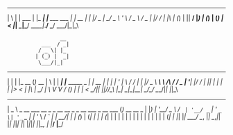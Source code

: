  _   _       _       _                 _    
| \ | | ___ | |_ ___| |__   ___   ___ | | __
|  \| |/ _ \| __/ _ \ '_ \ / _ \ / _ \| |/ /
| |\  | (_) | ||  __/ |_) | (_) | (_) |   < 
|_| \_|\___/ \__\___|_.__/ \___/ \___/|_|\_\

                     __ 
               ___  / _|
              / _ \| |_ 
             | (_) |  _|
              \___/|_| 
            
 _   _       _             _   _      _                      _    
| | | |_ __ (_)_  __      | \ | | ___| |___      _____  _ __| | __
| | | | '_ \| \ \/ /      |  \| |/ _ \ __\ \ /\ / / _ \| '__| |/ /
| |_| | | | | |>  <       | |\  |  __/ |_ \ V  V / (_) | |  |   < 
 \___/|_| |_|_/_/\_\      |_| \_|\___|\__| \_/\_/ \___/|_|  |_|\_\
                                                             
 ____                                                _             
|  _ \ _ __ ___   __ _ _ __ __ _ _ __ ___  _ __ ___ (_)_ __   __ _ 
| |_) | '__/ _ \ / _` | '__/ _` | '_ ` _ \| '_ ` _ \| | '_ \ / _` |
|  __/| | | (_) | (_| | | | (_| | | | | | | | | | | | | | | | (_| |
|_|   |_|  \___/ \__, |_|  \__,_|_| |_| |_|_| |_| |_|_|_| |_|\__, |
                 |___/                                       |___/ 



